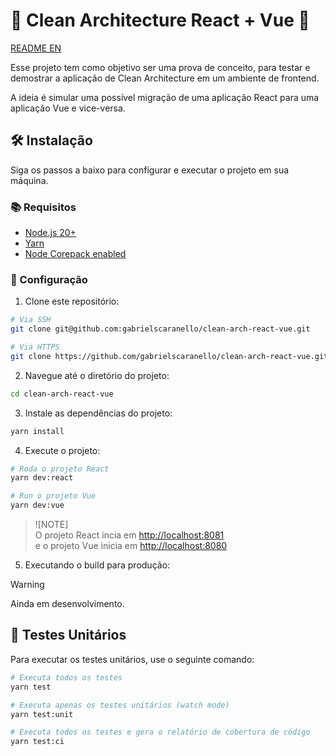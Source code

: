 # 🧹 Clean Architecture React + Vue 🚀

[README EN](README.md)

Esse projeto tem como objetivo ser uma prova de conceito, para testar e demostrar a aplicação de Clean Architecture em um ambiente de frontend.

A ideia é simular uma possível migração de uma aplicação React para uma aplicação Vue e vice-versa.

## 🛠️ Instalação

Siga os passos a baixo para configurar e executar o projeto em sua máquina.

### 📚 Requisitos

- [Node.js 20+](https://nodejs.org/)
- [Yarn](https://yarnpkg.com/getting-started/install)
- [Node Corepack enabled](https://github.com/nodejs/corepack#readme)

### 🚀 Configuração

1. Clone este repositório:

```bash
# Via SSH
git clone git@github.com:gabrielscaranello/clean-arch-react-vue.git

# Via HTTPS
git clone https://github.com/gabrielscaranello/clean-arch-react-vue.git
```

2. Navegue até o diretório do projeto:

```bash
cd clean-arch-react-vue
```

3. Instale as dependências do projeto:

```bash
yarn install
```

4. Execute o projeto:

```bash
# Roda o projeto React
yarn dev:react

# Run o projeto Vue
yarn dev:vue
```

> ![NOTE]  
> O projeto React incia em [http://localhost:8081](http://localhost:8081)  
> e o projeto Vue inicia em [http://localhost:8080](http://localhost:8080)

5. Executando o build para produção:

> [!WARNING]  
> Ainda em desenvolvimento.

## 🧪 Testes Unitários

Para executar os testes unitários, use o seguinte comando:

```bash
# Executa todos os testes
yarn test

# Executa apenas os testes unitários (watch mode)
yarn test:unit

# Executa todos os testes e gera o relatório de cobertura de código
yarn test:ci
```
